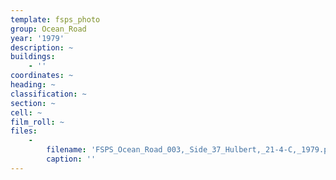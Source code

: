```yaml
---
template: fsps_photo
group: Ocean_Road
year: '1979'
description: ~
buildings:
    - ''
coordinates: ~
heading: ~
classification: ~
section: ~
cell: ~
film_roll: ~
files:
    -
        filename: 'FSPS_Ocean_Road_003,_Side_37_Hulbert,_21-4-C,_1979.png'
        caption: ''
---
```

